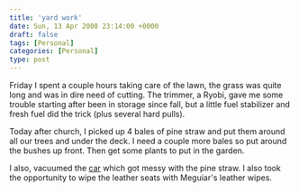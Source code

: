 ```yaml
---
title: 'yard work'
date: Sun, 13 Apr 2008 23:14:00 +0000
draft: false
tags: [Personal]
categories: [Personal]
type: post
---
```


Friday I spent a couple hours taking care of the lawn, the grass was quite long and was in dire need of cutting. The trimmer, a Ryobi, gave me some trouble starting after been in storage since fall, but a little fuel stabilizer and fresh fuel did the trick (plus several hard pulls).

Today after church, I picked up 4 bales of pine straw and put them around all our trees and under the deck. I need a couple more bales so put around the bushes up front. Then get some plants to put in the garden.

I also, vacuumed the [car](http://www.flickr.com/photos/jmrodri/sets/72157604183175449/) which got messy with the pine straw. I also took the opportunity to wipe the leather seats with Meguiar's leather wipes.